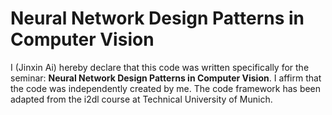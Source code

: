 # Neural Network Design Patterns in Computer Vision

I (Jinxin Ai) hereby declare that this code was written specifically for the seminar: **Neural Network Design Patterns in Computer Vision**. I affirm that the code was independently created by me. The code framework has been adapted from the i2dl course at Technical University of Munich.